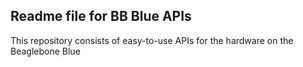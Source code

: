 ## Readme file for BB Blue APIs

This repository consists of easy­-to-­use APIs for the hardware on the ​Beaglebone Blue